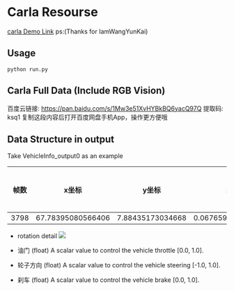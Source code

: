 # Carla Resourse
[carla Demo Link](https://github.com/tyGavinZJU/carla_py) ps:(Thanks for IamWangYunKai)

## Usage

    python run.py

## Carla Full Data (Include RGB Vision)
百度云链接: https://pan.baidu.com/s/1Mw3e51XvHYBkBQ6yacQ97Q 提取码: ksq1 复制这段内容后打开百度网盘手机App，操作更方便哦

## Data Structure in output

Take VehicleInfo_output0 as an example

|帧数|x坐标|y坐标|z坐标|pitch|yaw|roll|油门|车轮左右方向|刹车|手刹|是否倒车档|是否手动挡|前进档位|
|---|---|---|---|---|---|---|---|---|---|---|---|---|---|
| 3798 | 67.78395080566406 |	7.88435173034668 |0.06765922158956528	|0.03830369934439659	|0.8613703846931458	|0.10297129303216934|	1.0	|-0.3305932581424713|	0.0	|False|	False|	False|	0|


- rotation detail
![](/assets/rotation.png)

- 油门 (float)
A scalar value to control the vehicle throttle [0.0, 1.0].
- 轮子方向 (float)
A scalar value to control the vehicle steering [-1.0, 1.0].
- 刹车 (float)
A scalar value to control the vehicle brake [0.0, 1.0].

